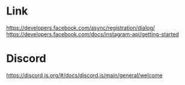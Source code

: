 # Link

https://developers.facebook.com/async/registration/dialog/
https://developers.facebook.com/docs/instagram-api/getting-started

# Discord

https://discord.js.org/#/docs/discord.js/main/general/welcome

